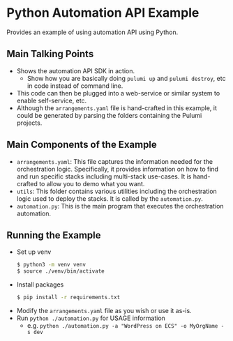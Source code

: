 # Python Automation API Example
Provides an example of using automation API using Python.

## Main Talking Points
* Shows the automation API SDK in action.
  * Show how you are basically doing `pulumi up` and `pulumi destroy`, etc in code instead of command line.
* This code can then be plugged into a web-service or similar system to enable self-service, etc.
* Although the `arrangements.yaml` file is hand-crafted in this example, it could be generated by parsing the folders containing the Pulumi projects.

## Main Components of the Example

* `arrangements.yaml`: This file captures the information needed for the orchestration logic. Specifically, it provides information on how to find and run specific stacks including multi-stack use-cases. It is hand-crafted to allow you to demo what you want. 
* `utils`: This folder contains various utilities including the orchestration logic used to deploy the stacks. It is called by the `automation.py`.
* `automation.py`: This is the main program that executes the orchestration automation.

## Running the Example

* Set up venv
  ```bash
  $ python3 -m venv venv
  $ source ./venv/bin/activate
  ```
* Install packages
  ```bash
  $ pip install -r requirements.txt
  ```
* Modify the `arrangements.yaml` file as you wish or use it as-is.
* Run `python ./automation.py` for USAGE information
  * e.g. `python ./automation.py -a "WordPress on ECS" -o MyOrgName -s dev`

